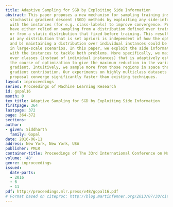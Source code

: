 ```yaml
---
title: Adaptive Sampling for SGD by Exploiting Side Information
abstract: This paper proposes a new mechanism for sampling training instances for
  stochastic gradient descent (SGD) methods by exploiting any side-information associated
  with the instances (for e.g. class-labels) to improve convergence. Previous methods
  have either relied on sampling from a distribution defined over training instances
  or from a static distribution that fixed before training. This results in two problems
  a) any distribution that is set apriori is independent of how the optimization progresses
  and b) maintaining a distribution over individual instances could be infeasible
  in large-scale scenarios. In this paper, we exploit the side information associated
  with the instances to tackle both problems. More specifically, we maintain a distribution
  over classes (instead of individual instances) that is adaptively estimated during
  the course of optimization to give the maximum reduction in the variance of the
  gradient. Intuitively, we sample more from those regions in space that have a \textitlarger
  gradient contribution. Our experiments on highly multiclass datasets show that our
  proposal converge significantly faster than existing techniques.
layout: inproceedings
series: Proceedings of Machine Learning Research
id: gopal16
month: 0
tex_title: Adaptive Sampling for SGD by Exploiting Side Information
firstpage: 364
lastpage: 372
page: 364-372
sections: 
author:
- given: Siddharth
  family: Gopal
date: 2016-06-11
address: New York, New York, USA
publisher: PMLR
container-title: Proceedings of The 33rd International Conference on Machine Learning
volume: '48'
genre: inproceedings
issued:
  date-parts:
  - 2016
  - 6
  - 11
pdf: http://proceedings.mlr.press/v48/gopal16.pdf
# Format based on citeproc: http://blog.martinfenner.org/2013/07/30/citeproc-yaml-for-bibliographies/
---
```

